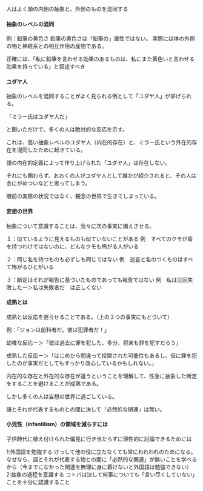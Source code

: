 人はよく頭の内側の抽象と、外側のものを混同する

#### 抽象のレベルの混同
例：鉛筆の黄色さ
	鉛筆の黄色さは「鉛筆の」属性ではない。
	実際には体の外側の物と神経系との相互作用の産物である。

正確には、「私に鉛筆を言わせる効果のあるものは、私にまた黄色いと言わせる効果を持っている」と叙述すべき

#### ユダヤ人
抽象のレベルを混同することがよく見られる例として「ユダヤ人」が挙げられる。

「ミラー氏はユダヤ人だ」

と聞いただけで、多くの人は敵対的な反応を示す。

これは、高い抽象レベルのユダヤ人（内在的存在）と、ミラー氏という外在的存在を混同したために起きている。

語の内在的定義によって作り上げられた「ユダヤ人」は存在しない。

それにも関わらず、おおくの人がユダヤ人として誰かが紹介されると、その人は金にがめついなどと思ってしまう。

眼前の実際の状況ではなく、観念の世界で生きてしまっている。

#### 妄想の世界
抽象について意識することは、我々に次の事実に備えさせる。

１：似ているように見えるものも似ていないことがある
	例　すべてのクモが毒を持つわけではないのに、どんなクモも怖がる人がいる
	
２：同じ名を持つものも必ずしも同じではない
	例　巡査と名のつくものはすべて怖がるひとがいる
	
３：断定はそれが報告に基づいたものであっても報告ではない
	例　私は三回失敗したー＞私は失敗者だ　は正しくない

#### 成熟とは
成熟とは反応を遅らせることである。（上の３つの事実にもとづいて）

例：「ジョンは前科者だ。彼は犯罪者だ！」

幼稚な反応ー＞「彼は過去に罪を犯した、多分、将来も罪を犯すだろう」

成熟した反応ー＞「はじめから間違って投獄された可能性もあるし、仮に罪を犯したのが事実だとしてもすっかり改心しているかもしれない。」

内在的な存在と外在的な存在が違うということを理解して、性急に抽象した断定をすることを避けることが成熟である。

しかし多くの人は妄想の世界に過ごしている。

語とそれが代表するものとの間に決して「必然的な関連」は無い。

#### 小児性（infantilism）の領域を減らすには

子供時代に植え付けられた偏見に行き当たらずに理性的に討論できるためには

1:外国語を勉強する
	けっして他の役に立たなくても常にわれわれのためになる。なぜなら、語とそれが代表する物との間に「必然的な関連」が無いことを学べるから（今までになかった関連を無理に身に着けないと外国語は勉強できない）
2:抽象の過程を意識する
	コトバは決して何事についても「言い尽くしていない」ことを十分に認識すること